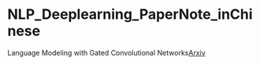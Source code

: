 # NLP_Deeplearning_PaperNote_inChinese

Language Modeling with Gated Convolutional Networks[Arxiv](https://arxiv.org/abs/1612.08083)
